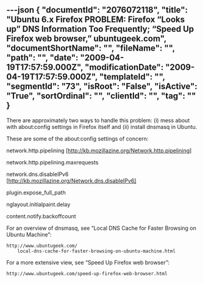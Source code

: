 ---json
{
  "documentId": "2076072118",
  "title": "Ubuntu 6.x Firefox PROBLEM: Firefox “Looks up” DNS Information Too Frequently; “Speed Up Firefox web browser,” ubuntugeek.com",
  "documentShortName": "",
  "fileName": "",
  "path": "",
  "date": "2009-04-19T17:57:59.000Z",
  "modificationDate": "2009-04-19T17:57:59.000Z",
  "templateId": "",
  "segmentId": "73",
  "isRoot": "False",
  "isActive": "True",
  "sortOrdinal": "",
  "clientId": "",
  "tag": ""
}
---

There are approximately two ways to handle this problem: (i) mess about with about:config settings in Firefox itself and (ii) install dnsmasq in Ubuntu.

These are some of the about:config settings of concern:

network.http.pipelining
[http://kb.mozillazine.org/Network.http.pipelining]

network.http.pipelining.maxrequests

network.dns.disableIPv6
[http://kb.mozillazine.org/Network.dns.disableIPv6]

plugin.expose_full_path

nglayout.initialpaint.delay

content.notify.backoffcount



For an overview of dnsmasq, see “Local DNS Cache for Faster Browsing on Ubuntu Machine”:

    http://www.ubuntugeek.com/
        local-dns-cache-for-faster-browsing-on-ubuntu-machine.html

For a more extensive view, see  “Speed Up Firefox web browser”:

    http://www.ubuntugeek.com/speed-up-firefox-web-browser.html
